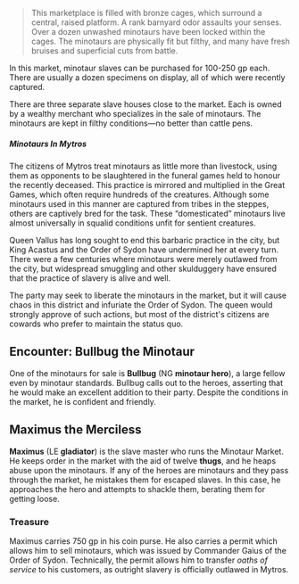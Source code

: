 >This marketplace is filled with bronze cages, which surround a central, raised platform. A rank barnyard odor assaults your senses. Over a dozen unwashed minotaurs have been locked within the cages. The minotaurs are physically fit but filthy, and many have fresh bruises and superficial cuts from battle.

In this market, minotaur slaves can be purchased for 100-250 gp each. There are usually a dozen specimens on display, all of which were recently captured.

There are three separate slave houses close to the market. Each is owned by a wealthy merchant who specializes in the sale of minotaurs. The minotaurs are kept in filthy conditions—no better than cattle pens.

##### Minotaurs In Mytros
The citizens of Mytros treat minotaurs as little more than livestock, using them as opponents to be slaughtered in the funeral games held to honour the recently deceased. This practice is mirrored and multiplied in the Great Games, which often require hundreds of the creatures. Although some minotaurs used in this manner are captured from tribes in the steppes, others are captively bred for the task. These “domesticated” minotaurs live almost universally in squalid conditions unfit for sentient creatures.

Queen Vallus has long sought to end this barbaric practice in the city, but King Acastus and the Order of Sydon have undermined her at every turn. There were a few centuries where minotaurs were merely outlawed from the city, but widespread smuggling and other skulduggery have ensured that the practice of slavery is alive and well.

The party may seek to liberate the minotaurs in the market, but it will cause chaos in this district and infuriate the Order of Sydon. The queen would strongly approve of such actions, but most of the district's citizens are cowards who prefer to maintain the status quo.

## Encounter: Bullbug the Minotaur
One of the minotaurs for sale is **Bullbug** (NG **minotaur hero**), a large fellow even by minotaur standards. Bullbug calls out to the heroes, asserting that he would make an excellent addition to their party. Despite the conditions in the market, he is confident and friendly.

## Maximus the Merciless
**Maximus** (LE **gladiator**) is the slave master who runs the Minotaur Market. He keeps order in the market with the aid of twelve **thugs**, and he heaps abuse upon the minotaurs. If any of the heroes are minotaurs and they pass through the market, he mistakes them for escaped slaves. In this case, he approaches the hero and attempts to shackle them, berating them for getting loose.

### Treasure
Maximus carries 750 gp in his coin purse. He also carries a permit which allows him to sell minotaurs, which was issued by Commander Gaius of the Order of Sydon. Technically, the permit allows him to transfer *oaths of service* to his customers, as outright slavery is officially outlawed in Mytros.

